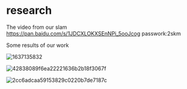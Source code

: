 # research
 The video from our slam https://pan.baidu.com/s/1JDCXLOKXSEnNPi_5ooJcog 
passwork:2skm

Some results of our work



![1637135832](https://user-images.githubusercontent.com/92907877/142159503-2dd8ab84-e489-40ab-9898-063554ef4a0f.png)

![42838089f6ea22221636b2b18f3067f](https://user-images.githubusercontent.com/92907877/142159884-8c0a2121-9c20-4cf7-917a-56b9bb982f08.png)

![2cc6adcaa59153829c0220b7de7187c](https://user-images.githubusercontent.com/92907877/142159897-ec57a572-a8fb-4bba-9beb-99a9572d66c6.png)


